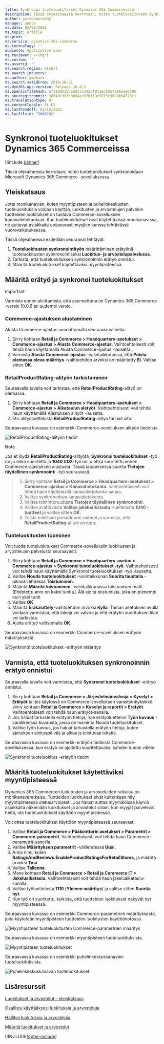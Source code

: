 ```yaml
---
title: Synkronoi tuoteluokitukset Dynamics 365 Commerceissa
description: Tässä ohjeaiheessa kerrotaan, miten tuoteluokitukset synkronoidaan Microsoft Dynamics 365 Commerce -sovelluksessa.
author: gvrmohanreddy
manager: annbe
ms.date: 02/06/2020
ms.topic: article
ms.prod: ''
ms.service: dynamics-365-commerce
ms.technology: ''
audience: Application User
ms.reviewer: v-chgri
ms.custom: ''
ms.assetid: ''
ms.search.region: Global
ms.search.industry: ''
ms.author: gmohanv
ms.search.validFrom: 2019-10-31
ms.dyn365.ops.version: Release 10.0.5
ms.openlocfilehash: a7318d53535a93352425f811ec90572e65aeb696
ms.sourcegitcommit: 38d40c331c8894acb7b119c5073e3088b54776c1
ms.translationtype: HT
ms.contentlocale: fi-FI
ms.lasthandoff: 01/15/2021
ms.locfileid: "5006282"
---
```

# <a name="sync-product-ratings-in-dynamics-365-commerce"></a>Synkronoi tuoteluokitukset Dynamics 365 Commerceissa

[!include [banner](includes/banner.md)]

Tässä ohjeaiheessa kerrotaan, miten tuoteluokitukset synkronoidaan Microsoft Dynamics 365 Commerce -sovelluksessa.

## <a name="overview"></a>Yleiskatsaus

Jotta monikanavien, kuten myyntipisteen ja puhelinkeskusten, tuoteluokituksia voidaan käyttää, luokitusten ja arvostelujen palvelun tuotteiden luokitukset on tuotava Commerce-sovelluksen kanavatietokantaan. Kun tuoteluokitukset ovat käytettävissä monikanavissa, ne auttavat asiakkaita epäsuorasti myyjien kanssa tehtävässä vuorovaikutuksessa.

Tässä ohjeaiheessa esitellään seuraavat tehtävät:

1. **Tuoteluokitusten synkronointityön** määrittäminen erätyönä tuoteluokitusten synkronoimiseksi **Luokitus- ja arvostelupalvelussa**.
1. Tarkista, että tuoteluokituksen synkronoinnin erätyö onnistui.
1. Määritä tuoteluokitukset käytettäviksi myyntipisteessä.

## <a name="configure-a-batch-job-to-synchronize-product-ratings"></a>Määritä erätyö ja synkronoi tuoteluokitukset

> [!IMPORTANT]
> Varmista ennen aloittamista, että asennettuna on Dynamics 365 Commerce -versio 10.0.6 tai uudempi versio.

### <a name="initialize-the-commerce-scheduler"></a>Commerce-ajastuksen alustaminen

Alusta Commerce-ajastus noudattamalla seuraavia vaiheita:

1. Siirry kohtaan **Retail ja Commerce \> Headquarters-asetukset \> Commerce-ajastus \> Alusta Commerce-ajastus**. Vaihtoehtoisesti voit tehdä haun käyttämällä Alusta Commerce-ajoitus -lausetta.
1. Varmista **Alusta Commerce-ajastus** -valintaikkunassa, että **Poista olemassa oleva määritys** -vaihtoehdon arvoksi on määritetty **Ei**. Valitse sitten **OK**.

### <a name="verify-the-retailproductrating-subjob"></a>RetailProductRating-alityön tarkistaminen

Seuraavalla tavalla voit tarkistaa, että **RetailProductRating**-alityö on olemassa.

1. Siirry kohtaan **Retail ja Commerce \> Headquarters-asetukset \> Commerce-ajastus \> Aikataulun alatyöt**. Vaihtoehtoisesti voit tehdä haun käyttämällä Ajastuksen alityöt -lausetta.
1. Etsi alityöluettelosta **RetailProductRating**-alityö tai hae sitä.

Seuraavassa kuvassa on esimerkki Commerce-sovelluksen alityön tiedoista.

![RetailProductRating-alityön tiedot](media/rnr-hq-ratings-sub-job.png)

> [!NOTE]
> Jos et löydä **RetailProductRating**-alityötä, **Synkronoi tuoteluokitukset** -työ on jo ehkä suoritettu ja **1040 CDX**-työ on jo ehkä suoritettu ennen Commerce-ajastuksen alustusta. Tässä tapauksessa suorita **Tietojen täydellinen synkronointi** -työ seuraavasti.

> 1. Siirry kohtaan **Retail ja Commerce \> Headquarters-asetukset \> Commerce-ajastus \> Kanavatietokanta**. Vaihtoehtoisesti voit tehdä haun käyttämällä kanavatietokanta-sanaa.
> 1. Valitse synkronoitava kanavatietokanta.
> 1. Valitse toimintoruudusta **Tietojen täydellinen synkronointi**.
> 1. Valitse avattavasta **Valitse jakeluaikataulu** -luettelosta **1040 - tuotteet** ja valitse sitten **OK**.
> 1. Toista edellisen proseduurin vaiheet ja varmista, että **RetailProductRating**-alityö on luotu.

### <a name="import-product-ratings"></a>Tuoteluokitusten tuominen

Voit tuoda tuoteluokitukset Commerce-sovelluksiin luokitusten ja arvostelujen palvelusta seuraavasti.

1. Siirry kohtaan **Retail ja Commerce \> Headquarters-asetus \> Commerce-ajastus \> Synkronoi tuoteluokitukset -työ**. Vaihtoehtoisesti voit tehdä haun käyttämällä Synkronoi tuoteluokitukset -työ -lausetta.
1. Valitse **Nouda tuoteluokitukset** -valintaikkunan **Suorita taustalla** -pikavälilehdessä **Toistuminen**.
1. Määritä **Määritä toistuminen** -valintaikkunassa toistumisen malli. (Ehdotettu arvo on kaksi tuntia.) Älä ajoita toistumista, joka on pienempi kuin yksi tunti.
1. Valitse **OK**.
1. Määritä **Eräkäsittely**-vaihtoehdon arvoksi **Kyllä**. Tämän asetuksen avulla voidaan varmistaa, että lokeja voi valvoa ja että erätyön suorituksen tilan voi tarkistaa.
1. Ajoita erätyö valitsemalla **OK**.

Seuraavassa kuvassa on esimerkki Commerce-sovelluksen erätyön määrityksestä.

![Synkronoi tuoteluokitukset -erätyön määritys](media/rnr-hq-batchjob-recurrence.png)

## <a name="verify-that-the-batch-job-for-product-rating-synchronization-was-successful"></a>Varmista, että tuoteluokituksen synkronoinnin erätyö onnistui

Seuraavalla tavalla voit varmistaa, että **Synkronoi tuoteluokitukset** -erätyö onnistui.

1. Siirry kohtaan **Retail ja Commerce \> Järjestelmänvalvoja \> Kyselyt \> Erätyöt** tai jos käytössä on Commerce-sovelluksen varastointiyksikkö, siirry kohtaan **Retail ja Commerce \> Kyselyt ja raportit \> Erätyöt**. Vaihtoehtoisesti voit tehdä haun erätyöt-sanalla.
1. Jos haluat tarkastella erätyön tietoja, hae erätyöluettelon **Työn kuvaus** -sarakkeessa kuvausta, jossa on maininta Nouda tuoteluokitukset.
1. Valitse työn tunnus, jos haluat tarkastella erätyön tietoja, kuten ajoituksen aloituspäivää ja aikaa ja toistuvaa tekstiä.

Seuraavassa kuvassa on esimerkki erätyön tiedoista Commerce-sovelluksessa, kun erätyö on ajoitettu suoritettavaksi kahden tunnin välein.

![Synkronoi tuoteluokitus -erätyön tiedot](media/rnr-hq-batchjob-status-checking.png)

## <a name="make-product-ratings-available-at-the-pos"></a>Määritä tuoteluokitukset käytettäviksi myyntipisteessä

Dynamics 365 Commercen luokitusten ja arvosteluiden ratkaisu on monikanavaratkaisu. Tuotteiden luokitukset eivät kuitenkaan näy myyntipisteessä oletusarvoisesti. Jos haluat auttaa myymälöissä käyviä asiakkaita näkemään luokitukset ja arvostelut silloin, kun myyjät palvelevat heitä, ota tuoteluokitukset käyttöön myyntipisteessä.

Voit ottaa tuoteluokitukset käyttöön myyntipisteessä seuraavasti.

1. Valitse **Retail ja Commerce \> Pääkonttorin asetukset \> Parametrit \> Commerce-parametrit**. Vaihtoehtoisesti voit tehdä haun Commerce-parametrit-sanoilla.
1. Valitse **Määrityksen parametrit** -välilehdessä **Uusi**.
1. Anna nimi, kuten **RatingsAndReviews.EnableProductRatingsForRetailStores**, ja määritä arvoksi **Tosi**.
1. Valitse **Tallenna**.
1. Mene kohtaan **Retail ja Commerce \> Retail ja Commerce IT \> Jakeluaikataulu**. Vaihtoehtoisesti voit tehdä haun jakeluaikataulu-sanalla.
1. Valitse työluettelosta **1110** (**Yleinen määritys**) ja valitse sitten **Suorita nyt**.
1. Kun työ on suoritettu, tarkista, että tuotteiden luokitukset näkyvät nyt myyntipisteessä.

Seuraavassa kuvassa on esimerkki Commerce-parametrien määrityksestä, joita käytetään myyntipisteen tuotteiden luokitusten käyttöönotossa.

![Myyntipisteen tuoteluokitusten Commerce-parametrien määritys](media/rnr-hq-enable-ratings-in-pos.png)

Seuraavassa kuvassa on esimerkki myyntipisteen tuoteluokituksista.

![Myyntipisteen tuoteluokitukset](media/rnr-pos-catalog-ratings.png)

Seuraavassa kuvassa on esimerkki puhelinkeskuskanavien tuoteluokituksista.

![Puhelinkeskuskanavan tuoteluokitukset](media/rnr-call-center-ratings.png)

## <a name="additional-resources"></a>Lisäresurssit

[Luokitukset ja arvostelut – yleiskatsaus](ratings-reviews-overview.md)

[Osallistu käyttääksesi luokituksia ja arvosteluja](opt-in-ratings-reviews.md)

[Hallitse luokituksia ja arvosteluja](manage-reviews.md)

[Määritä luokitukset ja arvostelut](configure-ratings-reviews.md)


[!INCLUDE[footer-include](../includes/footer-banner.md)]